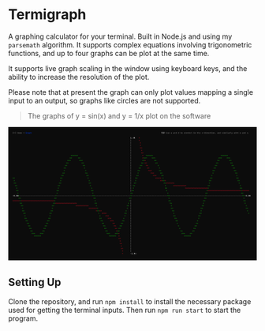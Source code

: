 # Termigraph

A graphing calculator for your terminal. Built in Node.js and using my `parsemath` algorithm. It supports complex equations involving trigonometric functions, and up to four graphs can be plot at the same time.

It supports live graph scaling in the window using keyboard keys, and the ability to increase the resolution of the plot.

Please note that at present the graph can only plot values mapping a single input to an output, so graphs like circles are not supported.

> The graphs of y = sin(x) and y = 1/x plot on the software

![The graphs of y = sin(x) and y = 1/x plot on the software](example-1.png)

## Setting Up

Clone the repository, and run `npm install` to install the necessary package used for getting the terminal inputs. Then run `npm run start` to start the program.
